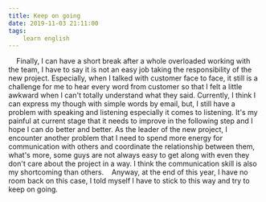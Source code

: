 ```yaml
---
title: Keep on going
date: 2019-11-03 21:11:00
tags:
    learn english
---
```

    Finally, I can have a short break after a whole overloaded working with the team, I have to say it is not an easy job taking the responsibility of the new project. Especially, when I talked with customer face to face, it still is a challenge for me to hear every word from customer so that I felt a little awkward when I can't totally understand what they said. Currently, I think I can express my though with simple words by email, but, I still have a problem with speaking and listening especially it comes to listening. It's my painful at current stage that it needs to improve in the following step and I hope I can do better and better. As the leader of the new project, I encounter another problem that I need to spend more energy for communication with others and coordinate the relationship between them, what's more, some guys are not always easy to get along with even they don't care about the project in a way. I think the communication skill is also my shortcoming than others.    Anyway, at the end of this year, I have no room back on this case, I told myself I have to stick to this way and try to keep on going.